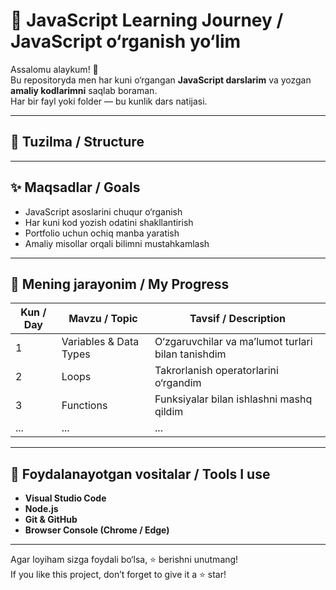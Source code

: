 # 🧠 JavaScript Learning Journey / JavaScript o‘rganish yo‘lim

Assalomu alaykum! 👋  
Bu repositoryda men har kuni o‘rgangan **JavaScript darslarim** va yozgan **amaliy kodlarimni** saqlab boraman.  
Har bir fayl yoki folder — bu kunlik dars natijasi.

---

## 📅 Tuzilma / Structure


---

## ✨ Maqsadlar / Goals

- JavaScript asoslarini chuqur o‘rganish  
- Har kuni kod yozish odatini shakllantirish  
- Portfolio uchun ochiq manba yaratish  
- Amaliy misollar orqali bilimni mustahkamlash  

---

## 📖 Mening jarayonim / My Progress

| Kun / Day | Mavzu / Topic | Tavsif / Description |
|------------|----------------|----------------------|
| 1 | Variables & Data Types | O‘zgaruvchilar va ma’lumot turlari bilan tanishdim |
| 2 | Loops | Takrorlanish operatorlarini o‘rgandim |
| 3 | Functions | Funksiyalar bilan ishlashni mashq qildim |
| ... | ... | ... |

---

## 🚀 Foydalanayotgan vositalar / Tools I use

- **Visual Studio Code**
- **Node.js**
- **Git & GitHub**
- **Browser Console (Chrome / Edge)**

---

Agar loyiham sizga foydali bo‘lsa, ⭐ berishni unutmang!  
If you like this project, don’t forget to give it a ⭐ star!
